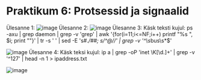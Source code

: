 # Praktikum 6: Protsessid ja signaalid

Ülesanne 1:
![image](https://github.com/user-attachments/assets/0f27e552-c084-46bb-84da-75a48a951fea)
Ülesanne 2: 
![image](https://github.com/user-attachments/assets/bdbd0adb-c6aa-461c-9ee5-574545416e30)
Ülesanne 3: Käsk teksti kujul: ps -axu | grep daemon | grep -v 'grep' | awk '{for(i=11;i<=NF;i++) printf "%s ", $i; print ""}' | tr -s ' ' | sed -E 's#.*/##; s/^@//' | grep -v '^\s*bus\s*$'

![image](https://github.com/user-attachments/assets/7a2b0d3a-140f-4cea-bfcb-d3c49d545290)
Ülesanne 4: Käsk teksi kujul: ip a | grep -oP 'inet \K[\d.]+' | grep -v '^127' | head -n 1 > ipaddress.txt

![image](https://github.com/user-attachments/assets/1c282216-9c84-4122-a623-1e8b6e3ba3f6)



